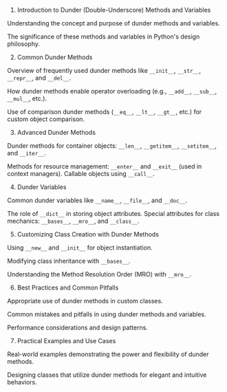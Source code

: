 1. Introduction to Dunder (Double-Underscore) Methods and Variables

Understanding the concept and purpose of dunder methods and variables.

The significance of these methods and variables in Python's design philosophy.

2. Common Dunder Methods

Overview of frequently used dunder methods like `__init__`, `__str__`, `__repr__`, and `__del__`.

How dunder methods enable operator overloading (e.g., `__add__`, `__sub__`, `__mul__`, etc.).

Use of comparison dunder methods (`__eq__`, `__lt__`, `__gt__`, etc.) for custom object comparison.

3. Advanced Dunder Methods

Dunder methods for container objects: `__len__`, `__getitem__`, `__setitem__`, and `__iter__`.

Methods for resource management: `__enter__` and `__exit__` (used in context managers).
Callable objects using `__call__`.

4. Dunder Variables

Common dunder variables like `__name__`, `__file__`, and `__doc__`.

The role of `__dict__` in storing object attributes.
Special attributes for class mechanics: `__bases__`, `__mro__`, and `__class__`.

5. Customizing Class Creation with Dunder Methods

Using `__new__` and `__init__` for object instantiation.

Modifying class inheritance with `__bases__`.

Understanding the Method Resolution Order (MRO) with `__mro__`.

6. Best Practices and Common Pitfalls

Appropriate use of dunder methods in custom classes.

Common mistakes and pitfalls in using dunder methods and variables.

Performance considerations and design patterns.

7. Practical Examples and Use Cases

Real-world examples demonstrating the power and flexibility of dunder methods.

Designing classes that utilize dunder methods for elegant and intuitive behaviors.
